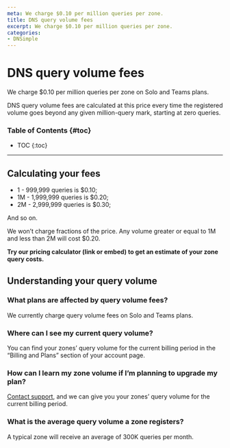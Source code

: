 ```yaml
---
meta: We charge $0.10 per million queries per zone.
title: DNS query volume fees
excerpt: We charge $0.10 per million queries per zone.
categories:
- DNSimple
---
```


# DNS query volume fees

We charge $0.10 per million queries per zone on Solo and Teams plans.

DNS query volume fees are calculated at this price every time the registered volume goes beyond any given million-query mark, starting at zero queries. 

### Table of Contents {#toc}

* TOC
{:toc}

---

## Calculating your fees

- 1 - 999,999 queries is $0.10;
- 1M - 1,999,999 queries is $0.20;
- 2M - 2,999,999 queries is $0.30;

And so on.

We won’t charge fractions of the price. Any volume greater or equal to 1M and less than 2M will cost $0.20. 

**Try our pricing calculator (link or embed) to get an estimate of your zone query costs.**

## Understanding your query volume

### What plans are affected by query volume fees?

We currently charge query volume fees on Solo and Teams plans. 

### Where can I see my current query volume?

You can find your zones’ query volume for the current billing period in the “Billing and Plans” section of your account page.

### How can I learn my zone volume if I’m planning to upgrade my plan?

[Contact support](https://dnsimple.com/feedback), and we can give you your zones’ query volume for the current billing period. 

### What is the average query volume a zone registers?

A typical zone will receive an average of 300K queries per month.

 
